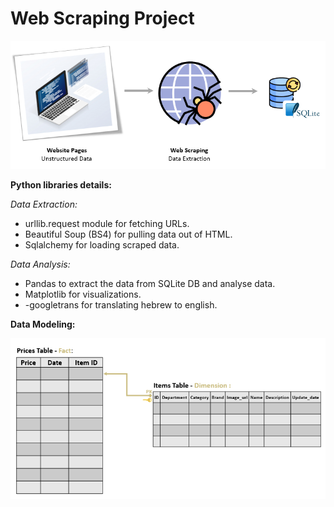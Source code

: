 
# Web Scraping Project
![Image of Design](https://github.com/Delphinep26/WebScrapingPharmSite/blob/master/img/design.png)



**Python libraries details:**

*Data Extraction:*
- urllib.request module for fetching URLs.
- Beautiful Soup (BS4) for pulling data out of HTML.
- Sqlalchemy for loading scraped data.

*Data Analysis:*
- Pandas to extract the data from SQLite DB and analyse data.
- Matplotlib for visualizations.
- -googletrans for translating hebrew to english.

**Data Modeling:**


![Image of Design](https://github.com/Delphinep26/WebScrapingPharmSite/blob/master/img/dataModeling.PNG)



